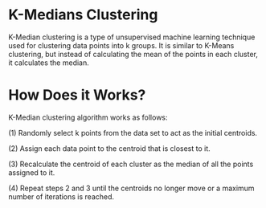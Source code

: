 # K-Medians Clustering
K-Median clustering is a type of unsupervised machine learning technique used for clustering data points into k groups. It is similar to K-Means clustering, but instead of calculating the mean of the points in each cluster, it calculates the median.

# How Does it Works? 
K-Median clustering algorithm works as follows:

(1) Randomly select k points from the data set to act as the initial centroids. 

(2) Assign each data point to the centroid that is closest to it. 

(3) Recalculate the centroid of each cluster as the median of all the points assigned to it.  

(4) Repeat steps 2 and 3 until the centroids no longer move or a maximum number of iterations is reached. 


